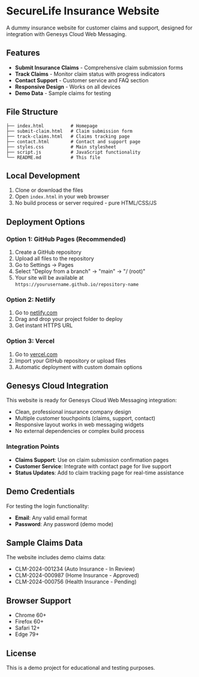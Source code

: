 # SecureLife Insurance Website

A dummy insurance website for customer claims and support, designed for integration with Genesys Cloud Web Messaging.

## Features

- **Submit Insurance Claims** - Comprehensive claim submission forms
- **Track Claims** - Monitor claim status with progress indicators
- **Contact Support** - Customer service and FAQ section
- **Responsive Design** - Works on all devices
- **Demo Data** - Sample claims for testing

## File Structure

```
├── index.html          # Homepage
├── submit-claim.html   # Claim submission form
├── track-claims.html   # Claims tracking page
├── contact.html        # Contact and support page
├── styles.css          # Main stylesheet
├── script.js           # JavaScript functionality
└── README.md           # This file
```

## Local Development

1. Clone or download the files
2. Open `index.html` in your web browser
3. No build process or server required - pure HTML/CSS/JS

## Deployment Options

### Option 1: GitHub Pages (Recommended)

1. Create a GitHub repository
2. Upload all files to the repository
3. Go to Settings → Pages
4. Select "Deploy from a branch" → "main" → "/ (root)"
5. Your site will be available at `https://yourusername.github.io/repository-name`

### Option 2: Netlify

1. Go to [netlify.com](https://netlify.com)
2. Drag and drop your project folder to deploy
3. Get instant HTTPS URL

### Option 3: Vercel

1. Go to [vercel.com](https://vercel.com)
2. Import your GitHub repository or upload files
3. Automatic deployment with custom domain options

## Genesys Cloud Integration

This website is ready for Genesys Cloud Web Messaging integration:

- Clean, professional insurance company design
- Multiple customer touchpoints (claims, support, contact)
- Responsive layout works in web messaging widgets
- No external dependencies or complex build process

### Integration Points

- **Claims Support**: Use on claim submission confirmation pages
- **Customer Service**: Integrate with contact page for live support
- **Status Updates**: Add to claim tracking page for real-time assistance

## Demo Credentials

For testing the login functionality:
- **Email**: Any valid email format
- **Password**: Any password (demo mode)

## Sample Claims Data

The website includes demo claims data:
- CLM-2024-001234 (Auto Insurance - In Review)
- CLM-2024-000987 (Home Insurance - Approved) 
- CLM-2024-000756 (Health Insurance - Pending)

## Browser Support

- Chrome 60+
- Firefox 60+
- Safari 12+
- Edge 79+

## License

This is a demo project for educational and testing purposes.